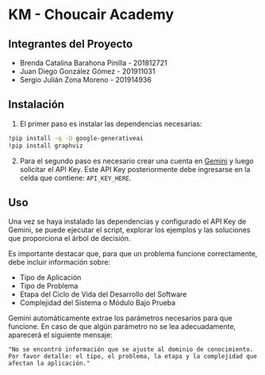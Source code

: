 # KM - Choucair Academy

## Integrantes del Proyecto
- Brenda Catalina Barahona Pinilla - 201812721
- Juan Diego González Gómez - 201911031
- Sergio Julián Zona Moreno - 201914936

## Instalación

1. El primer paso es instalar las dependencias necesarias:

```bash
!pip install -q -U google-generativeai
!pip install graphviz
```
2. Para el segundo paso es necesario crear una cuenta en [Gemini](https://ai.google.dev/pricing?hl=es-419) y luego solicitar el API Key. Este API Key posteriormente debe ingresarse en la celda que contiene: `API_KEY_HERE`.

## Uso
Una vez se haya instalado las dependencias y configurado el API Key de Gemini, se puede ejecutar el script, explorar los ejemplos y las soluciones que proporciona el árbol de decisión.

Es importante destacar que, para que un problema funcione correctamente, debe incluir información sobre:

- Tipo de Aplicación
- Tipo de Problema
- Etapa del Ciclo de Vida del Desarrollo del Software
- Complejidad del Sistema o Módulo Bajo Prueba
  
Gemini automáticamente extrae los parámetros necesarios para que funcione. En caso de que algún parámetro no se lea adecuadamente, aparecerá el siguiente mensaje:

`
"No se encontró información que se ajuste al dominio de conocimiento. Por favor detalle: el tipo, el problema, la etapa y la complejidad que afectan la aplicación."
`
